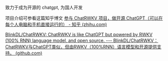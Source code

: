 致力于成为开源的 chatgpt, 为国人开发

项目介绍可参看这篇知乎博文 [参与 ChatRWKV 项目，做开源 ChatGPT（可以在每个人电脑和手机直接运行的） - 知乎 (zhihu.com)](https://zhuanlan.zhihu.com/p/603840957)

[BlinkDL/ChatRWKV: ChatRWKV is like ChatGPT but powered by RWKV (100% RNN) language model, and open source. --- BlinkDL/ChatRWKV：ChatRWKV与ChatGPT类似，但由RWKV（100%RNN）语言模型和开源提供支持。 (github.com)](https://github.com/BlinkDL/ChatRWKV)

